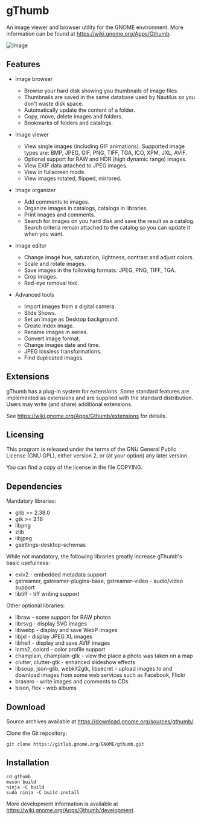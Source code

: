 # gThumb

An image viewer and browser utility for the GNOME environment.
More information can be found at <https://wiki.gnome.org/Apps/Gthumb>.

![Image](https://gitlab.gnome.org/GNOME/gthumb/raw/master/data/appdata/ss-viewer.png)

## Features

 * Image browser

   + Browse your hard disk showing you thumbnails of image files.
   + Thumbnails are saved in the same database used by Nautilus so you
     don't waste disk space.
   + Automatically update the content of a folder.
   + Copy, move, delete images and folders.
   + Bookmarks of folders and catalogs.

 * Image viewer

   + View single images (including GIF animations).  Supported image
     types are: BMP, JPEG, GIF, PNG, TIFF, TGA, ICO, XPM, JXL, AVIF.
   + Optional support for RAW and HDR (high dynamic range) images.
   + View EXIF data attached to JPEG images.
   + View in fullscreen mode.
   + View images rotated, flipped, mirrored.

 * Image organizer

   + Add comments to images.
   + Organize images in catalogs, catalogs in libraries.
   + Print images and comments.
   + Search for images on you hard disk and save the result as a catalog.
     Search criteria remain attached to the catalog so you can update it
     when you want.

 * Image editor

   + Change image hue, saturation, lightness, contrast and adjust colors.
   + Scale and rotate images.
   + Save images in the following formats: JPEG, PNG, TIFF, TGA.
   + Crop images.
   + Red-eye removal tool.

 * Advanced tools

   + Import images from a digital camera.
   + Slide Shows.
   + Set an image as Desktop background.
   + Create index image.
   + Rename images in series.
   + Convert image format.
   + Change images date and time.
   + JPEG lossless transformations.
   + Find duplicated images.

## Extensions

  gThumb has a plug-in system for extensions. Some standard features
  are implemented as extensions and are supplied with the standard
  distribution. Users may write (and share) additional extensions.

  See <https://wiki.gnome.org/Apps/Gthumb/extensions> for details.

## Licensing

  This program is released under the terms of the GNU General Public
  License (GNU GPL), either version 2, or (at your option) any later version.

  You can find a copy of the license in the file COPYING.

## Dependencies

  Mandatory libraries:

  * glib >= 2.38.0
  * gtk >= 3.16
  * libpng
  * zlib
  * libjpeg
  * gsettings-desktop-schemas

  While not mandatory, the following libraries greatly increase gThumb's basic usefulness:

  * exiv2 - embedded metadata support
  * gstreamer, gstreamer-plugins-base, gstreamer-video - audio/video support
  * libtiff - tiff writing support

  Other optional libraries:

  * libraw - some support for RAW photos
  * librsvg - display SVG images
  * libwebp - display and save WebP images
  * libjxl - display JPEG XL images
  * libheif - display and save AVIF images
  * lcms2, colord - color profile support
  * champlain, champlain-gtk - view the place a photo was taken on a map
  * clutter, clutter-gtk - enhanced slideshow effects
  * libsoup, json-glib, webkit2gtk, libsecret - upload images to and
    download images from some web services such as Facebook, Flickr
  * brasero - write images and comments to CDs
  * bison, flex - web albums

## Download

  Source archives available at <https://download.gnome.org/sources/gthumb/>.

  Clone the Git repository:

    git clone https://gitlab.gnome.org/GNOME/gthumb.git

## Installation

    cd gthumb
    meson build
    ninja -C build
    sudo ninja -C build install

   More development information is available at
   <https://wiki.gnome.org/Apps/Gthumb/development>.
